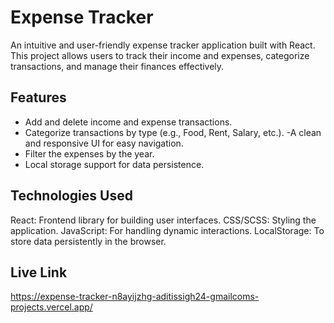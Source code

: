 # Expense Tracker
An intuitive and user-friendly expense tracker application built with React. This project allows users to track their income and expenses, categorize transactions, and manage their finances effectively.
## Features
- Add  and delete income and expense transactions.
- Categorize transactions by type (e.g., Food, Rent, Salary, etc.).
-A clean and responsive UI for easy navigation.
- Filter the expenses by the year.
- Local storage support for data persistence.
## Technologies Used
React: Frontend library for building user interfaces.
CSS/SCSS: Styling the application.
JavaScript: For handling dynamic interactions.
LocalStorage: To store data persistently in the browser.
## Live Link
https://expense-tracker-n8ayijzhg-aditissigh24-gmailcoms-projects.vercel.app/

